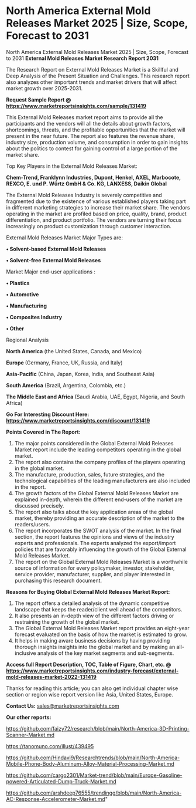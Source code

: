 # North America External Mold Releases Market 2025 | Size, Scope, Forecast to 2031
North America External Mold Releases Market 2025 | Size, Scope, Forecast to 2031
<strong>External Mold Releases Market Research Report 2031</strong>

The Research Report on External Mold Releases Market is a Skillful and Deep Analysis of the Present Situation and Challenges. This research report also analyzes other important trends and market drivers that will affect market growth over 2025-2031.

<strong>Request Sample Report @ <a href=https://www.marketreportsinsights.com/sample/131419>https://www.marketreportsinsights.com/sample/131419</a></strong>

This External Mold Releases market report aims to provide all the participants and the vendors will all the details about growth factors, shortcomings, threats, and the profitable opportunities that the market will present in the near future. The report also features the revenue share, industry size, production volume, and consumption in order to gain insights about the politics to contest for gaining control of a large portion of the market share.

Top Key Players in the External Mold Releases Market:

<strong>Chem-Trend, Franklynn Industries, Dupont, Henkel, AXEL, Marbocote, REXCO, E. und P. Würtz GmbH & Co. KG, LANXESS, Daikin Global</strong>

The External Mold Releases Industry is severely competitive and fragmented due to the existence of various established players taking part in different marketing strategies to increase their market share. The vendors operating in the market are profiled based on price, quality, brand, product differentiation, and product portfolio. The vendors are turning their focus increasingly on product customization through customer interaction.

External Mold Releases Market Major Types are:

<strong>• Solvent-based External Mold Releases

• Solvent-free External Mold Releases</strong>

Market Major end-user applications :

<strong>• Plastics

• Automotive

• Manufacturing

• Composites Industry

• Other</strong>

Regional Analysis

</u><strong><b>North America</b></strong> (the United States, Canada, and Mexico)

<strong><b>Europe </b></strong>(Germany, France, UK, Russia, and Italy)

<strong><b>Asia-Pacific</b></strong> (China, Japan, Korea, India, and Southeast Asia)

<strong><b>South America</b></strong> (Brazil, Argentina, Colombia, etc.)

<strong><b>The Middle East and Africa</b></strong> (Saudi Arabia, UAE, Egypt, Nigeria, and South Africa)

<strong>Go For Interesting Discount Here: <a href=https://www.marketreportsinsights.com/discount/131419>https://www.marketreportsinsights.com/discount/131419</a></strong>

<strong>Points Covered in The Report:</strong>
<ol>
  <li>The major points considered in the Global External Mold Releases Market report include the leading competitors operating in the global market.</li>
  <li>The report also contains the company profiles of the players operating in the global market.</li>
  <li>The manufacture, production, sales, future strategies, and the technological capabilities of the leading manufacturers are also included in the report.</li>
  <li>The growth factors of the Global External Mold Releases Market are explained in-depth, wherein the different end-users of the market are discussed precisely.</li>
  <li>The report also talks about the key application areas of the global market, thereby providing an accurate description of the market to the readers/users.</li>
  <li>The report incorporates the SWOT analysis of the market. In the final section, the report features the opinions and views of the industry experts and professionals. The experts analyzed the export/import policies that are favorably influencing the growth of the Global External Mold Releases Market.</li>
  <li>The report on the Global External Mold Releases Market is a worthwhile source of information for every policymaker, investor, stakeholder, service provider, manufacturer, supplier, and player interested in purchasing this research document.</li>
</ol>
<strong>Reasons for Buying Global External Mold Releases Market Report:</strong>

<ol>
  <li>The report offers a detailed analysis of the dynamic competitive landscape that keeps the reader/client well ahead of the competitors.</li>
  <li>It also presents an in-depth view of the different factors driving or restraining the growth of the global market.</li>
  <li>The Global External Mold Releases Market report provides an eight-year forecast evaluated on the basis of how the market is estimated to grow.</li>
  <li>It helps in making aware business decisions by having providing thorough insights insights into the global market and by making an all-inclusive analysis of the key market segments and sub-segments.</li>
</ol>
<strong>Access full Report Description, TOC, Table of Figure, Chart, etc. @ <a href=https://www.marketreportsinsights.com/industry-forecast/external-mold-releases-market-2022-131419>https://www.marketreportsinsights.com/industry-forecast/external-mold-releases-market-2022-131419</a></strong>


Thanks for reading this article; you can also get individual chapter wise section or region wise report version like Asia, United States, Europe.

<strong>Contact Us:</strong>
sales@marketreportsinsights.com

<strong>Our other reports:</strong>

<a href=https://github.com/faizy72/research/blob/main/North-America-3D-Printing-Scanner-Market.md>https://github.com/faizy72/research/blob/main/North-America-3D-Printing-Scanner-Market.md</a>

<a href=https://tanomuno.com/illust/439495>https://tanomuno.com/illust/439495</a>

<a href=https://github.com/Hindavi9/Researchtrends/blob/main/North-America-Mobile-Phone-Body-Aluminum-Alloy-Material-Processing-Market.md>https://github.com/Hindavi9/Researchtrends/blob/main/North-America-Mobile-Phone-Body-Aluminum-Alloy-Material-Processing-Market.md</a>

<a href=https://github.com/cargo2301/Market-trend/blob/main/Europe-Gasoline-powered-Articulated-Dump-Truck-Market.md>https://github.com/cargo2301/Market-trend/blob/main/Europe-Gasoline-powered-Articulated-Dump-Truck-Market.md</a>

<a href=https://github.com/arshdeep76555/trendingg/blob/main/North-America-AC-Response-Accelerometer-Market.md>https://github.com/arshdeep76555/trendingg/blob/main/North-America-AC-Response-Accelerometer-Market.md</a>"
